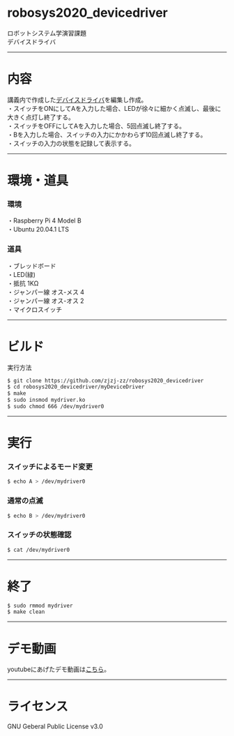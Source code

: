 # robosys2020_devicedriver

ロボットシステム学演習課題  
デバイスドライバ  

---

# 内容

講義内で作成した[デバイスドライバ](https://github.com/ryuichiueda/robosys_device_drivers/blob/master/myled.c)を編集し作成。  
・スイッチをONにしてAを入力した場合、LEDが徐々に細かく点滅し、最後に大きく点灯し終了する。  
・スイッチをOFFにしてAを入力した場合、5回点滅し終了する。  
・Bを入力した場合、スイッチの入力にかかわらず10回点滅し終了する。  
・スイッチの入力の状態を記録して表示する。  

---

# 環境・道具

### 環境
・Raspberry Pi 4 Model B  
・Ubuntu 20.04.1 LTS  
### 道具
・ブレッドボード  
・LED(緑)  
・抵抗 1KΩ  
・ジャンパー線 オス-メス 4  
・ジャンパー線 オス-オス 2  
・マイクロスイッチ  

---

# ビルド

実行方法
```sh
$ git clone https://github.com/zjzj-zz/robosys2020_devicedriver
$ cd robosys2020_devicedriver/myDeviceDriver
$ make
$ sudo insmod mydriver.ko
$ sudo chmod 666 /dev/mydriver0
```

---

# 実行

### スイッチによるモード変更

```sh
$ echo A > /dev/mydriver0
```

### 通常の点滅

```sh
$ echo B > /dev/mydriver0
```

### スイッチの状態確認

```sh
$ cat /dev/mydriver0
```

---

# 終了

```sh
$ sudo rmmod mydriver
$ make clean
```

---

# デモ動画

youtubeにあげたデモ動画は[こちら]()。

---

# ライセンス
GNU Geberal Public License v3.0
